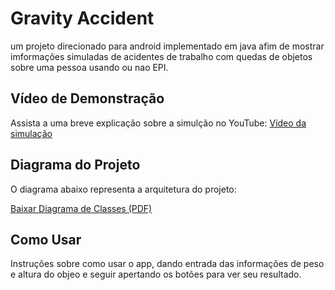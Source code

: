 # Gravity Accident

um projeto direcionado para android implementado em java afim de mostrar imformações simuladas de acidentes de trabalho com quedas de objetos sobre uma pessoa usando ou nao EPI.

## Vídeo de Demonstração

Assista a uma breve explicação sobre a simulção no YouTube:
[Vídeo da simulação](https://www.youtube.com/watch?v=MMTyoqdY-vk&t=6s)

## Diagrama do Projeto

O diagrama abaixo representa a arquitetura do projeto:

[Baixar Diagrama de Classes (PDF)](https://github.com/brieu2332/gravity-accident/blob/master/Diagrama_java.pdf)

## Como Usar

Instruções sobre como usar o app, dando entrada das informações de peso e altura do objeo e seguir apertando os botões para ver seu resultado.




